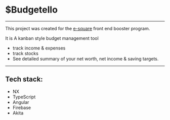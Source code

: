

# $Budgetello

---

This project was created for the [e-square](https://e-square.io/) front end booster program.

It is A kanban style budget management tool

* track income & expenses
* track stocks
* See detailed summary of your net worth, net income & saving targets.

---

## Tech stack:

* NX 
* TypeScript
* Angular
* Firebase
* Akita
